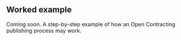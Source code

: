 ## Worked example

Coming soon. A step-by-step example of how an Open Contracting publishing process may work.